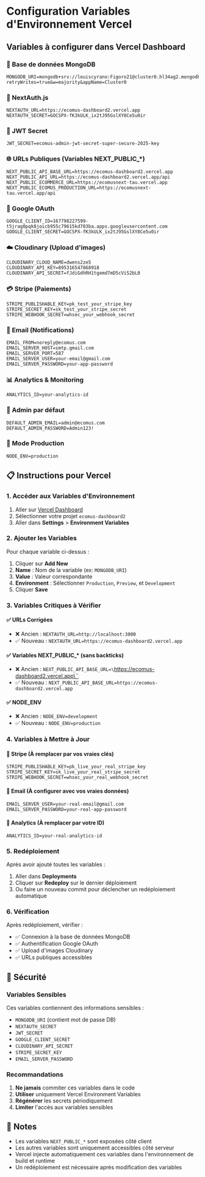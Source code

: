 # Configuration Variables d'Environnement Vercel

## Variables à configurer dans Vercel Dashboard

### 🔗 Base de données MongoDB
```
MONGODB_URI=mongodb+srv://louiscyrano:Figoro21@cluster0.hl34ag2.mongodb.net/ecomusnext?retryWrites=true&w=majority&appName=Cluster0
```

### 🔐 NextAuth.js
```
NEXTAUTH_URL=https://ecomus-dashboard2.vercel.app
NEXTAUTH_SECRET=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
```

### 🔑 JWT Secret
```
JWT_SECRET=ecomus-admin-jwt-secret-super-secure-2025-key
```

### 🌐 URLs Publiques (Variables NEXT_PUBLIC_*)
```
NEXT_PUBLIC_API_BASE_URL=https://ecomus-dashboard2.vercel.app
NEXT_PUBLIC_API_URL=https://ecomus-dashboard2.vercel.app/api
NEXT_PUBLIC_ECOMMERCE_URL=https://ecomusnext-tau.vercel.app
NEXT_PUBLIC_ECOMUS_PRODUCTION_URL=https://ecomusnext-tau.vercel.app/api
```

### 🔐 Google OAuth
```
GOOGLE_CLIENT_ID=167798227599-t5jrag0pqk8joicb955c79615kd703ba.apps.googleusercontent.com
GOOGLE_CLIENT_SECRET=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
```

### ☁️ Cloudinary (Upload d'images)
```
CLOUDINARY_CLOUD_NAME=dwens2ze5
CLOUDINARY_API_KEY=895316547868918
CLOUDINARY_API_SECRET=fJdiGdhRH1tgemd7mD5cViS2bL0
```

### 💳 Stripe (Paiements)
```
STRIPE_PUBLISHABLE_KEY=pk_test_your_stripe_key
STRIPE_SECRET_KEY=sk_test_your_stripe_secret
STRIPE_WEBHOOK_SECRET=whsec_your_webhook_secret
```

### 📧 Email (Notifications)
```
EMAIL_FROM=noreply@ecomus.com
EMAIL_SERVER_HOST=smtp.gmail.com
EMAIL_SERVER_PORT=587
EMAIL_SERVER_USER=your-email@gmail.com
EMAIL_SERVER_PASSWORD=your-app-password
```

### 📊 Analytics & Monitoring
```
ANALYTICS_ID=your-analytics-id
```

### 👤 Admin par défaut
```
DEFAULT_ADMIN_EMAIL=admin@ecomus.com
DEFAULT_ADMIN_PASSWORD=Admin123!
```

### 🚀 Mode Production
```
NODE_ENV=production
```

## 📋 Instructions pour Vercel

### 1. Accéder aux Variables d'Environnement
1. Aller sur [Vercel Dashboard](https://vercel.com/dashboard)
2. Sélectionner votre projet `ecomus-dashboard2`
3. Aller dans **Settings** > **Environment Variables**

### 2. Ajouter les Variables
Pour chaque variable ci-dessus :
1. Cliquer sur **Add New**
2. **Name** : Nom de la variable (ex: `MONGODB_URI`)
3. **Value** : Valeur correspondante
4. **Environment** : Sélectionner `Production`, `Preview`, et `Development`
5. Cliquer **Save**

### 3. Variables Critiques à Vérifier

#### ✅ URLs Corrigées
- ❌ Ancien : `NEXTAUTH_URL=http://localhost:3000`
- ✅ Nouveau : `NEXTAUTH_URL=https://ecomus-dashboard2.vercel.app`

#### ✅ Variables NEXT_PUBLIC_* (sans backticks)
- ❌ Ancien : `NEXT_PUBLIC_API_BASE_URL=\`https://ecomus-dashboard2.vercel.app\``
- ✅ Nouveau : `NEXT_PUBLIC_API_BASE_URL=https://ecomus-dashboard2.vercel.app`

#### ✅ NODE_ENV
- ❌ Ancien : `NODE_ENV=development`
- ✅ Nouveau : `NODE_ENV=production`

### 4. Variables à Mettre à Jour

#### 🔄 Stripe (À remplacer par vos vraies clés)
```
STRIPE_PUBLISHABLE_KEY=pk_live_your_real_stripe_key
STRIPE_SECRET_KEY=sk_live_your_real_stripe_secret
STRIPE_WEBHOOK_SECRET=whsec_your_real_webhook_secret
```

#### 🔄 Email (À configurer avec vos vraies données)
```
EMAIL_SERVER_USER=your-real-email@gmail.com
EMAIL_SERVER_PASSWORD=your-real-app-password
```

#### 🔄 Analytics (À remplacer par votre ID)
```
ANALYTICS_ID=your-real-analytics-id
```

### 5. Redéploiement
Après avoir ajouté toutes les variables :
1. Aller dans **Deployments**
2. Cliquer sur **Redeploy** sur le dernier déploiement
3. Ou faire un nouveau commit pour déclencher un redéploiement automatique

### 6. Vérification
Après redéploiement, vérifier :
- ✅ Connexion à la base de données MongoDB
- ✅ Authentification Google OAuth
- ✅ Upload d'images Cloudinary
- ✅ URLs publiques accessibles

## 🚨 Sécurité

### Variables Sensibles
Ces variables contiennent des informations sensibles :
- `MONGODB_URI` (contient mot de passe DB)
- `NEXTAUTH_SECRET`
- `JWT_SECRET`
- `GOOGLE_CLIENT_SECRET`
- `CLOUDINARY_API_SECRET`
- `STRIPE_SECRET_KEY`
- `EMAIL_SERVER_PASSWORD`

### Recommandations
1. **Ne jamais** commiter ces variables dans le code
2. **Utiliser** uniquement Vercel Environment Variables
3. **Régénérer** les secrets périodiquement
4. **Limiter** l'accès aux variables sensibles

## 📝 Notes

- Les variables `NEXT_PUBLIC_*` sont exposées côté client
- Les autres variables sont uniquement accessibles côté serveur
- Vercel injecte automatiquement ces variables dans l'environnement de build et runtime
- Un redéploiement est nécessaire après modification des variables